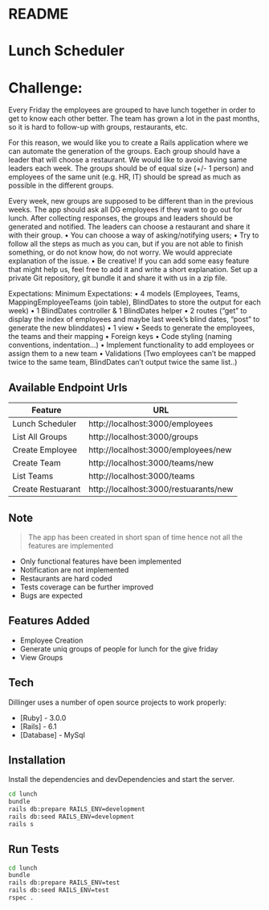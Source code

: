 # README

# Lunch Scheduler

# Challenge:
Every Friday the employees are grouped to have lunch together in order to get to know each other better. The  team
has grown a lot in the past months, so it is hard to follow-up with groups, restaurants, etc.

For this reason, we would like you to create a Rails application where we can automate the generation of the groups.
Each group should have a leader that will choose a restaurant. We would like to avoid having same leaders each week.
The groups should be of equal size (+/- 1 person) and employees of the same unit (e.g. HR, IT) should be spread as much as possible in the
different groups.

Every week, new groups are supposed to be different than in the previous weeks.
The app should ask all DG employees if they want to go out for lunch. After collecting responses, the groups and leaders should be
generated and notified.
The leaders can choose a restaurant and share it with their group.
• You can choose a way of asking/notifying users;
• Try to follow all the steps as much as you can, but if you are not able to finish something, or do not know how, do not worry. We
would appreciate explanation of the issue.
• Be creative! If you can add some easy feature that might help us, feel free to add it and write a short explanation.
Set up a private Git repository, git bundle it and share it with us in a zip file.

Expectations:
Minimum Expectations:
• 4 models (Employees, Teams, MappingEmployeeTeams (join table), BlindDates to store the output for each week)
• 1 BlindDates controller & 1 BlindDates helper
• 2 routes (“get” to display the index of employees and maybe last week’s blind dates, “post” to generate the new blinddates)
• 1 view
• Seeds to generate the employees, the teams and their mapping
• Foreign keys
• Code styling (naming conventions, indentation…)
• Implement functionality to add employees or assign them to a new team
• Validations (Two employees can’t be mapped twice to the same team, BlindDates can’t output twice the same list..)



## Available Endpoint Urls
| Feature           | URL                                   |
|-------------------|---------------------------------------|
| Lunch Scheduler   | http://localhost:3000/employees       |
| List All Groups   | http://localhost:3000/groups          |
| Create Employee   | http://localhost:3000/employees/new   |
| Create Team       | http://localhost:3000/teams/new       |
| List Teams        | http://localhost:3000/teams           |
| Create Restuarant | http://localhost:3000/restuarants/new |



## Note

> The app has been created in short span of time hence
> not all the features are implemented
>
>
- Only functional features have been implemented
- Notification are not implemented
- Restaurants are hard coded
- Tests coverage can be further improved
- Bugs are expected

## Features Added
- Employee Creation
- Generate uniq groups of people for lunch for the give friday
- View Groups

## Tech

Dillinger uses a number of open source projects to work properly:

- [Ruby] - 3.0.0
- [Rails] - 6.1
- [Database] - MySql

## Installation

Install the dependencies and devDependencies and start the server.

```sh
cd lunch
bundle
rails db:prepare RAILS_ENV=development
rails db:seed RAILS_ENV=development
rails s
```

## Run Tests
```sh
cd lunch
bundle
rails db:prepare RAILS_ENV=test
rails db:seed RAILS_ENV=test
rspec .
```
